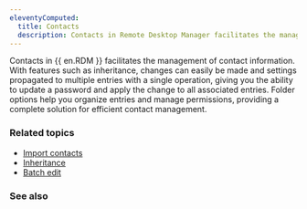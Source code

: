 ```yaml
---
eleventyComputed:
  title: Contacts
  description: Contacts in Remote Desktop Manager facilitates the management of contact information
---
```


Contacts in {{ en.RDM }} facilitates the management of contact information. With features such as inheritance, changes can easily be made and settings propagated to multiple entries with a single operation, giving you the ability to update a password and apply the change to all associated entries. Folder options help you organize entries and manage permissions, providing a complete solution for efficient contact management.

### Related topics  

* [Import contacts](https://docs.devolutions.net/rdm/windows/commands/file/import/contacts/#import-from-contact) 
* [Inheritance](https://docs.devolutions.net/kb/remote-desktop-manager/knowledge-base/inheritance/)  
* [Batch edit](https://docs.devolutions.net/kb/remote-desktop-manager/how-to-articles/batch-edit-rdm/#entryfolder-selection)

### See also  